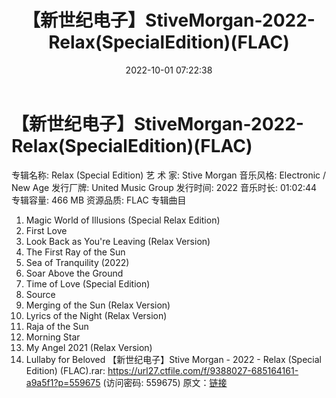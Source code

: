 ﻿---
title: 【新世纪电子】StiveMorgan-2022-Relax(SpecialEdition)(FLAC)
date: 2022-10-01 07:22:38
categories: 古典音乐、新世纪、纯音雅乐
tags: None
---
# 【新世纪电子】StiveMorgan-2022-Relax(SpecialEdition)(FLAC)

专辑名称: Relax (Special Edition)
艺 术 家: Stive Morgan
音乐风格: Electronic / New Age
发行厂牌: United Music Group
发行时间: 2022
音乐时长: 01:02:44
专辑容量: 466 MB
资源品质: FLAC
专辑曲目
01. Magic World of Illusions (Special Relax Edition)
02. First Love
03. Look Back as You're Leaving (Relax Version)
04. The First Ray of the Sun
05. Sea of Tranquility (2022)
06. Soar Above the Ground
07. Time of Love (Special Edition)
08. Source
09. Merging of the Sun (Relax Version)
10. Lyrics of the Night (Relax Version)
11. Raja of the Sun
12. Morning Star
13. My Angel 2021 (Relax Version)
14. Lullaby for Beloved
【新世纪电子】Stive Morgan - 2022 - Relax
(Special Edition) (FLAC).rar: https://url27.ctfile.com/f/9388027-685164161-a9a5f1?p=559675
(访问密码: 559675)
原文：[链接](https://blog.sina.com.cn/s/blog_1647c7e7601030zor.html)